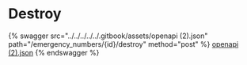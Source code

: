 # Destroy

{% swagger src="../../../../../.gitbook/assets/openapi (2).json" path="/emergency_numbers/{id}/destroy" method="post" %}
[openapi (2).json](<../../../../../.gitbook/assets/openapi (2).json>)
{% endswagger %}
